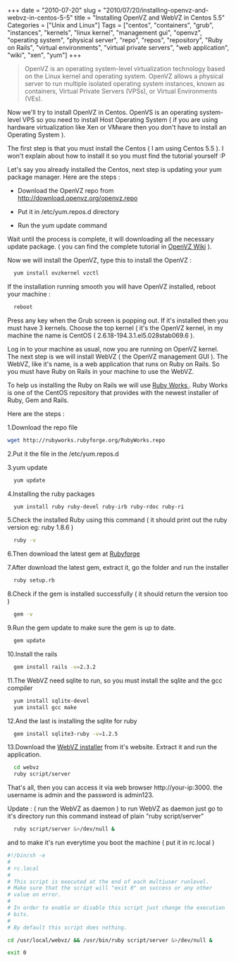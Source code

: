 +++
date = "2010-07-20"
slug = "2010/07/20/installing-openvz-and-webvz-in-centos-5-5"
title = "Installing OpenVZ and WebVZ in Centos 5.5"
Categories = ["Unix and Linux"]
Tags = ["centos", "containers", "grub", "instances", "kernels", "linux kernel", "management gui", "openvz", "operating system", "physical server", "repo", "repos", "repository", "Ruby on Rails", "virtual environments", "virtual private servers", "web application", "wiki", "xen", "yum"]
+++

> OpenVZ is an operating system-level virtualization technology based on the Linux kernel and operating system. OpenVZ allows a physical server to run multiple isolated operating system instances, known as containers, Virtual Private Servers (VPSs), or Virtual Environments (VEs).


Now we'll try to install OpenVZ in Centos. OpenVS is an operating system-level VPS so you need to install Host Operating System ( if you are using hardware virtualization like Xen or VMware then you don't have to install an Operating System ).

The first step is that you must install the Centos ( I am using Centos 5.5 ). I won't explain about how to install it so you must find the tutorial yourself :P

Let's say you already installed the Centos, next step is updating your yum package manager. Here are the steps :
	
  * Download the OpenVZ repo from http://download.openvz.org/openvz.repo
	
  * Put it in /etc/yum.repos.d directory
	
  * Run the yum update command

Wait until the process is complete, it will downloading all the necessary update package. ( you can find the complete tutorial in [OpenVZ Wiki](http://wiki.openvz.org/Yum) ).

Now we will install the OpenVZ, type this to install the OpenVZ :

    
``` bash
  yum install ovzkernel vzctl
```


If the installation running smooth you will have OpenVZ installed, reboot your machine :

``` bash
  reboot
```

Press any key when the Grub screen is popping out. If it's installed then you must have 3 kernels. Choose the top kernel ( it's the OpenVZ kernel, in my machine the name is CentOS ( 2.6.18-194.3.1.el5.028stab069.6 ).

Log in to your machine as usual, now you are running on OpenVZ kernel. The next step is we will install WebVZ ( the OpenVZ management GUI ). The WebVZ, like it's name, is a web application that runs on Ruby on Rails. So you must have Ruby on Rails in your machine to use the WebVZ.

To help us installing the Ruby on Rails we will use [Ruby Works ](http://rubyworks.rubyforge.org/). Ruby Works is one of the CentOS repository that provides with the newest installer of Ruby, Gem and Rails.

Here are the steps :

1.Download the repo file

``` bash
wget http://rubyworks.rubyforge.org/RubyWorks.repo
```

2.Put it the file in the /etc/yum.repos.d

3.yum update
    
``` bash
  yum update
```

4.Installing the ruby packages

``` bash    
  yum install ruby ruby-devel ruby-irb ruby-rdoc ruby-ri
```

5.Check the installed Ruby using this command ( it should print out the ruby version eg: ruby 1.8.6 )

    
``` bash
  ruby -v
```

6.Then download the latest gem at [Rubyforge](http://rubyforge.org/frs/?group_id=126)

7.After download the latest gem, extract it, go the folder and run the installer

``` bash
  ruby setup.rb
```

8.Check if the gem is installed successfully ( it should return the version too )
    
``` bash
  gem -v
```

9.Run the gem update to make sure the gem is up to date.

``` bash    
  gem update
```

10.Install the rails

``` bash
  gem install rails -v=2.3.2
```

11.The WebVZ need sqlite to run, so you must install the sqlite and the gcc compiler
    
``` bash
  yum install sqlite-devel
  yum install gcc make
```

12.And the last is installing the sqlite for ruby
    
``` bash
  gem install sqlite3-ruby -v=1.2.5
```

13.Download the [WebVZ installer](http://webvz.sourceforge.net/download.html) from it's website. Extract it and run the application.
    
``` bash
  cd webvz
  ruby script/server
```

That's all, then you can access it via web browser http://your-ip:3000. the username is admin and the password is admin123.

Update : ( run the WebVZ as daemon )
to run WebVZ as daemon just go to it's directory run this command instead of plain "ruby script/server"

``` bash
  ruby script/server &>/dev/null &
```

and to make it's run everytime you boot the machine ( put it in rc.local )
    
``` bash
#!/bin/sh -e
#
# rc.local
#
# This script is executed at the end of each multiuser runlevel.
# Make sure that the script will "exit 0" on success or any other
# value on error.
#
# In order to enable or disable this script just change the execution
# bits.
#
# By default this script does nothing.

cd /usr/local/webvz/ && /usr/bin/ruby script/server &>/dev/null &

exit 0
```
